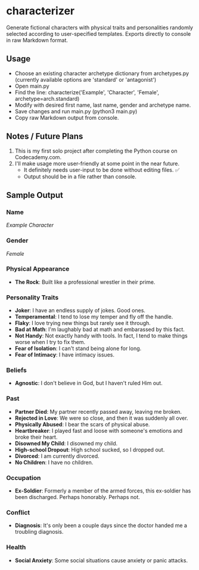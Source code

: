 # characterizer
Generate fictional characters with physical traits and personalities randomly selected according to user-specified templates. Exports directly to console in raw Markdown format.

## Usage

* Choose an existing character archetype dictionary from archetypes.py (currently available options are 'standard' or 'antagonist')
* Open main.py
* Find the line: characterize('Example', 'Character', 'Female', archetype=arch.standard)
* Modify with desired first name, last name, gender and archetype name.
* Save changes and run main.py (python3 main.py)
* Copy raw Markdown output from console.

## Notes / Future Plans

1) This is my first solo project after completing the Python course on Codecademy.com.
2) I'll make usage more user-friendly at some point in the near future.
    * It definitely needs user-input to be done without editing files. :white_check_mark:
    * Output should be in a file rather than console.

## Sample Output


### Name

*Example Character*

### Gender

*Female*

### Physical Appearance
+ **The Rock**: Built like a professional wrestler in their prime.

### Personality Traits
+ **Joker**: I have an endless supply of jokes. Good ones.
+ **Temperamental**: I tend to lose my temper and fly off the handle.
+ **Flaky**: I love trying new things but rarely see it through.
+ **Bad at Math**: I'm laughably bad at math and embarassed by this fact.
+ **Not Handy**: Not exactly handy with tools. In fact, I tend to make things worse when I try to fix them.
+ **Fear of Isolation**: I can't stand being alone for long.
+ **Fear of Intimacy**: I have intimacy issues.

### Beliefs
+ **Agnostic**: I don't believe in God, but I haven't ruled Him out.

### Past
+ **Partner Died**: My partner recently passed away, leaving me broken.
+ **Rejected in Love**: We were so close, and then it was suddenly all over.
+ **Physically Abused**: I bear the scars of physical abuse.
+ **Heartbreaker**: I played fast and loose with someone's emotions and broke their heart.
+ **Disowned My Child**: I disowned my child.
+ **High-school Dropout**: High school sucked, so I dropped out.
+ **Divorced**: I am currently divorced.
+ **No Children**: I have no children.

### Occupation
+ **Ex-Soldier**: Formerly a member of the armed forces, this ex-soldier has been discharged. Perhaps honorably. Perhaps not.

### Conflict
+ **Diagnosis**: It's only been a couple days since the doctor handed me a troubling diagnosis.

### Health
+ **Social Anxiety**: Some social situations cause anxiety or panic attacks.
